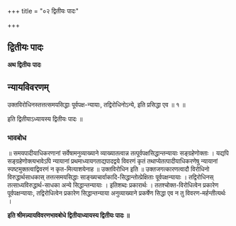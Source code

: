 +++
title = "०२ द्वितीयः पादः"

+++


## द्वितीयः पादः

**अथ द्वितीयः पादः**

## **न्यायविवरणम्**

उक्तविरोधिनस्तत्तत्समयसिद्धाः पूर्वपक्ष-न्यायाः, तद्विरोधिनोऽन्ये, इति प्रसिद्धा एव ॥ १ ॥

इति द्वितीयाऽध्यायस्य द्वितीयः पादः ॥

### **भावबोध**

॥ समयपादीयाधिकरणानां सर्वेषामनुव्याख्याने व्याख्यातत्वान्न तत्पूर्वपक्षसिद्धान्तन्यायाः सङ्ग्रहेणोक्ताः । यद्यपि सङ्ग्रहेणोक्त्यभावेऽपि न्यायानां प्रथमाध्यायगताद्यपादद्वये विवरणं कृतं तथाप्येतत्पादीयाधिकरणेषु न्यायानां स्पष्टमुक्तत्वाद्विवरणं न कृत-मित्याशयेनाह ॥ उक्तविरोधिन इति ॥ उक्तजगत्कारणत्वादौ विरोधिनो विरुद्धार्थसाधकास् तत्तत्समयसिद्धाः साङ्ख्यचार्वाकादि-सिद्धान्तोत्प्रेक्षिताः पूर्वपक्षन्यायाः । तद्विरोधिनस् तत्साध्यविरुद्धार्थ-साधका अन्ये सिद्धान्तन्यायाः । इतिशब्दः प्रकारार्थः । ततश्चोक्त-विरोधित्वेन प्रकारेण पूर्वपक्षन्यायाः, तद्विरोधित्वेन प्रकारेण सिद्धान्तन्याया अनुव्याख्याने प्रकर्षेण सिद्धा एव न तु विवरण-मर्हन्तीत्यर्थः ।

**इति श्रीमन्न्यायविवरणभावबोधे द्वितीयाध्यायस्य द्वितीयः पादः ॥**

